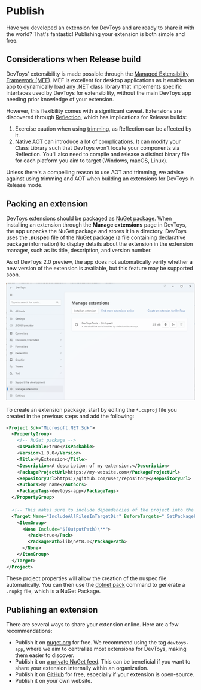 # Publish

Have you developed an extension for DevToys and are ready to share it with the world? That's fantastic! Publishing your extension is both simple and free.

## Considerations when Release build

DevToys' extensibility is made possible through the [Managed Extensibility Framework (MEF)](https://learn.microsoft.com/en-us/dotnet/framework/mef/). MEF is excellent for desktop applications as it enables an app to dynamically load any .NET class library that implements specific interfaces used by DevToys for extensibility, without the main DevToys app needing prior knowledge of your extension.

However, this flexibility comes with a significant caveat. Extensions are discovered through [Reflection](https://learn.microsoft.com/en-us/dotnet/framework/reflection-and-codedom/reflection), which has implications for Release builds:
1. Exercise caution when using [trimming](https://learn.microsoft.com/en-us/dotnet/core/deploying/trimming/fixing-warnings), as Reflection can be affected by it.
1. [Native AOT](https://learn.microsoft.com/en-us/dotnet/core/deploying/native-aot/) can introduce a lot of complications. It can modify your Class Library such that DevToys won't locate your components via Reflection. You'll also need to compile and release a distinct binary file for each platform you aim to target (Windows, macOS, Linux).

Unless there's a compelling reason to use AOT and trimming, we advise against using trimming and AOT when building an extensions for DevToys in Release mode.

## Packing an extension

DevToys extensions should be packaged as [NuGet package](https://learn.microsoft.com/en-us/nuget/what-is-nuget). When installing an extension through the **Manage extensions** page in DevToys, the app unpacks the NuGet package and stores it in a directory. DevToys uses the **.nuspec** file of the NuGet package (a file containing declarative package information) to display details about the extension in the extension manager, such as its title, description, and version number.

As of DevToys 2.0 preview, the app does not automatically verify whether a new version of the extension is available, but this feature may be supported soon.

![DevToys - Manager Extensions](assets/devtoys-manage-extensions.png)

To create an extension package, start by editing the `*.csproj` file you created in the previous steps and add the following:
```xml
<Project Sdk="Microsoft.NET.Sdk">
  <PropertyGroup>
    <!-- NuGet package -->
    <IsPackable>true</IsPackable>
    <Version>1.0.0</Version>
    <Title>MyExtension</Title>
    <Description>A description of my extension.</Description>
    <PackageProjectUrl>https://my-website.com</PackageProjectUrl>
    <RepositoryUrl>https://github.com/user/repository</RepositoryUrl>
    <Authors>my name</Authors>
    <PackageTags>devtoys-app</PackageTags>
  </PropertyGroup>

  <!-- This makes sure to include dependencies of the project into the NuGet package -->
  <Target Name="IncludeAllFilesInTargetDir" BeforeTargets="_GetPackageFiles">
    <ItemGroup>
      <None Include="$(OutputPath)\**">
        <Pack>true</Pack>
        <PackagePath>lib\net8.0</PackagePath>
      </None>
    </ItemGroup>
  </Target>
</Project>
```

These project properties will allow the creation of the nuspec file automatically. You can then use the [dotnet pack](https://learn.microsoft.com/en-us/dotnet/core/tools/dotnet-pack) command to generate a `.nupkg` file, which is a NuGet Package.

## Publishing an extension

There are several ways to share your extension online. Here are a few recommendations:
- Publish it on [nuget.org](https://nuget.org) for free. We recommend using the tag `devtoys-app`, where we aim to centralize most extensions for DevToys, making them easier to discover.
- Publish it on [a private NuGet feed](https://learn.microsoft.com/en-us/nuget/hosting-packages/overview). This can be beneficial if you want to share your extension internally within an organization.
- Publish it on [GitHub](https://github.com/) for free, especially if your extension is open-source.
- Publish it on your own website.